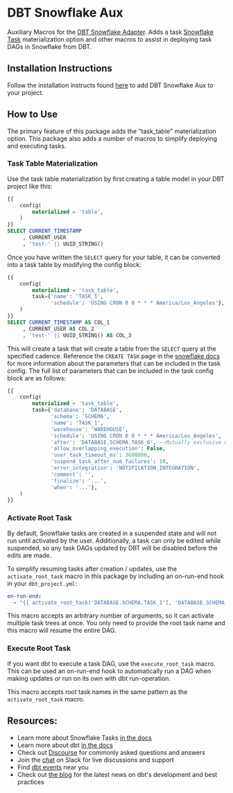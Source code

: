 # DBT Snowflake Aux
Auxiliary Macros for the [DBT Snowflake Adapter](https://github.com/dbt-labs/dbt-snowflake). 
Adds a task [Snowflake Task](https://docs.snowflake.com/en/user-guide/tasks-intro) materialization option and other macros to assist in deploying task DAGs in Snowflake from DBT.

## Installation Instructions
Follow the installation instructs found [here](https://docs.getdbt.com/docs/build/packages#how-do-i-add-a-package-to-my-project) to add DBT Snowflake Aux to your project. 

## How to Use
The primary feature of this package adds the "task_table" materialization option. This package also adds a number of macros to simplify deploying and executing tasks.
### Task Table Materialization
Use the task table materialization by first creating a table model in your DBT project like this:
```sql
{{
    config(
        materialized = 'table',
    )
}}
SELECT CURRENT_TIMESTAMP
     , CURRENT_USER
     , 'test-' || UUID_STRING()
```
Once you have written the `SELECT` query for your table, it can be converted into a task table by modifying the config block:
```sql
{{
    config(
        materialized = 'task_table',
        task={'name': 'TASK_1',
              'schedule': 'USING CRON 0 0 * * * America/Los_Angeles'},
    )
}}
SELECT CURRENT_TIMESTAMP AS COL_1
     , CURRENT_USER AS COL_2
     , 'test-' || UUID_STRING() AS COL_3
```
This will create a task that will create a table from the `SELECT` query at the specified cadence. 
Reference the `CREATE TASK` page in the [snowflake docs](https://docs.snowflake.com/en/sql-reference/sql/create-task) for more information about the parameters that can be included in the task config. The full list of parameters that can be included in the task config block are as follows:
```sql
{{
    config(
        materialized = 'task_table',
        task={'database': 'DATABASE',
              'schema': 'SCHEMA',
              'name': 'TASK_1',
              'warehouse': 'WAREHOUSE',
              'schedule': 'USING CRON 0 0 * * * America/Los_Angeles',
              'after': 'DATABASE.SCHEMA.TASK_0', --Mutually exclusive with schedule
              'allow_overlapping_execution': False,
              'user_task_timeout_ms': 3600000,
              'suspend_task_after_num_failures': 10,
              'error_integration': 'NOTIFICATION_INTEGRATION',
              'comment': '',
              'finalize': '...',
              'when': '...'},
    )
}}
```

### Activate Root Task
By default, Snowflake tasks are created in a suspended state and will not run until activated by the user. 
Additionally, a task can only be edited while suspended, so any task DAGs updated by DBT will be disabled before the edits are made.

To simplify resuming tasks after creation / updates, use the `activate_root_task` macro in this package by including an on-run-end hook in your `dbt_project.yml`:

```yaml
on-run-end:
  - "{{ activate_root_task('DATABASE.SCHEMA.TASK_1'[, 'DATABASE.SCHEMA.TASK_2']) }}"
```
This macro accepts an arbitrary number of arguments, so it can activate multiple task trees at once. 
You only need to provide the root task name and this macro will resume the entire DAG.

### Execute Root Task
If you want dbt to execute a task DAG, use the `execute_root_task` macro. 
This can be used an on-run-end hook to automatically run a DAG when making updates or run on its own with dbt run-operation.

This macro accepts root task names in the same pattern as the `activate_root_task` macro.

## Resources:
- Learn more about Snowflake Tasks [in the docs](https://docs.snowflake.com/en/user-guide/tasks-intro)
- Learn more about dbt [in the docs](https://docs.getdbt.com/docs/introduction)
- Check out [Discourse](https://discourse.getdbt.com/) for commonly asked questions and answers
- Join the [chat](https://community.getdbt.com/) on Slack for live discussions and support
- Find [dbt events](https://events.getdbt.com) near you
- Check out [the blog](https://blog.getdbt.com/) for the latest news on dbt's development and best practices
